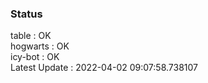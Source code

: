 ### Status


table : OK  
hogwarts : OK  
icy-bot : OK  
Latest Update : 2022-04-02 09:07:58.738107
